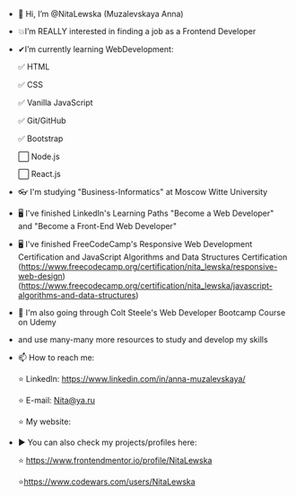 - 👋 Hi, I’m @NitaLewska (Muzalevskaya Anna)
- 💥I’m REALLY interested in finding a job as a Frontend Developer
- ✔I’m currently learning WebDevelopment:

	:white_check_mark: HTML

	:white_check_mark: CSS 

	:white_check_mark: Vanilla JavaScript	 

	:white_check_mark: Git/GitHub	 
	
	:white_check_mark: Bootstrap
	
	⬜ Node.js
	
	⬜ React.js
	
- 👓 I'm studying "Business-Informatics" at Moscow Witte University
- 🖥 I've finished LinkedIn's Learning Paths "Become a Web Developer" and "Become a Front-End Web Developer"
- 🖥 I've finished FreeCodeCamp's Responsive Web Development Certification and JavaScript Algorithms and Data Structures Certification
	(https://www.freecodecamp.org/certification/nita_lewska/responsive-web-design)
	(https://www.freecodecamp.org/certification/nita_lewska/javascript-algorithms-and-data-structures)
- 📗 I'm also going through Colt Steele's Web Developer Bootcamp Course on Udemy
- and use many-many more resources to study and develop my skills
	
- 📫 How to reach me:

	⭐ LinkedIn: https://www.linkedin.com/in/anna-muzalevskaya/
	
	⭐ E-mail: Nita@ya.ru
	
	⭐ My website: 
  
- ▶ You can also check my projects/profiles here:

	⭐ https://www.frontendmentor.io/profile/NitaLewska
	
	⭐https://www.codewars.com/users/NitaLewska
